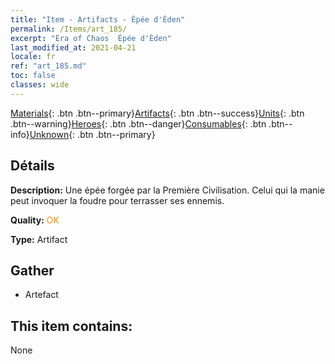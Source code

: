 ```yaml
---
title: "Item - Artifacts - Épée d'Éden"
permalink: /Items/art_185/
excerpt: "Era of Chaos  Épée d'Éden"
last_modified_at: 2021-04-21
locale: fr
ref: "art_185.md"
toc: false
classes: wide
---
```

 [Materials](/fr/Items/){: .btn .btn--primary}[Artifacts](/fr/Items/Artifacts/){: .btn .btn--success}[Units](/fr/Items/Units/){: .btn .btn--warning}[Heroes](/fr/Items/Heroes/){: .btn .btn--danger}[Consumables](/fr/Items/Consumables/){: .btn .btn--info}[Unknown](/fr/Items/Unknown/){: .btn .btn--primary}

## Détails
 **Description:** Une épée forgée par la Première Civilisation. Celui qui la manie peut invoquer la foudre pour terrasser ses ennemis.

 **Quality:** <span style="color: #FF8C00">OK</span>

 **Type:** Artifact

## Gather

*    Artefact 

## This item contains:

  None

